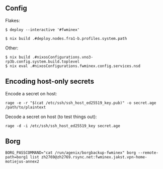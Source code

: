 Config
------

Flakes:

    $ deploy --interactive '#fwminex'

    $ nix build .#deploy.nodes.fra1-b.profiles.system.path

Other:

    $ nix build .#nixosConfigurations.vno3-rp3b.config.system.build.toplevel
    $ nix eval .#nixosConfigurations.fwminex.config.services.nsd

Encoding host-only secrets
--------------------------

Encode a secret on host:

    rage -e -r "$(cat /etc/ssh/ssh_host_ed25519_key.pub)" -o secret.age /path/to/plaintext

Decode a secret on host (to test things out):

    rage -d -i /etc/ssh/ssh_host_ed25519_key secret.age

Borg
----

    BORG_PASSCOMMAND="cat /run/agenix/borgbackup-fwminex" borg --remote-path=borg1 list zh2769@zh2769.rsync.net:fwminex.jakst.vpn-home-motiejus-annex2

